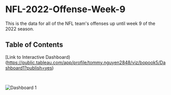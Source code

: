 # NFL-2022-Offense-Week-9
This is the data for all of the NFL team's offenses up until week 9 of the 2022 season.

##  Table of Contents

[Link to Interactive Dashboard)(https://public.tableau.com/app/profile/tommy.nguyen2848/viz/bopook5/Dashboard1?publish=yes)

<br>

![Dashboard 1](https://user-images.githubusercontent.com/122754787/217634032-61413a47-494a-4415-b6c6-31c78df068a0.png)
